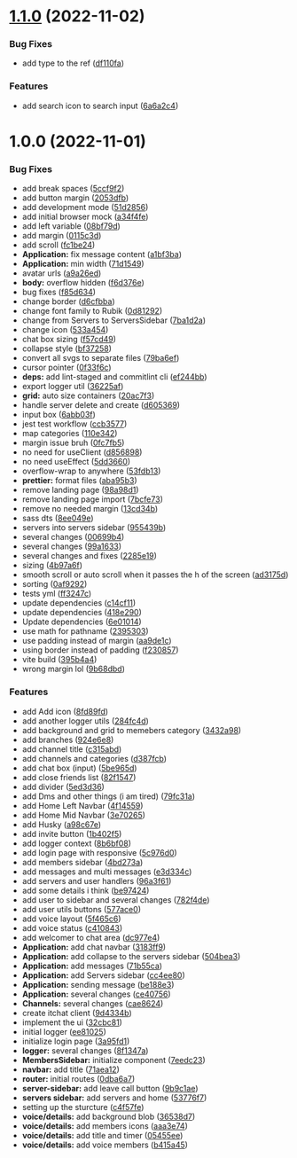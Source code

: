 # [1.1.0](https://github.com/itchatapp/client/compare/v1.0.0...v1.1.0) (2022-11-02)


### Bug Fixes

* add type to the ref ([df110fa](https://github.com/itchatapp/client/commit/df110faf9038614e958d0e5a69dc1d5ced3ef4ec))


### Features

* add search icon to search input ([6a6a2c4](https://github.com/itchatapp/client/commit/6a6a2c48f0f23659a2f455c4a46d1021876666a7))

# 1.0.0 (2022-11-01)


### Bug Fixes

* add break spaces ([5ccf9f2](https://github.com/itchatapp/client/commit/5ccf9f219a7f4faeb4f4cb5e9d1d7f941397ba02))
* add button margin ([2053dfb](https://github.com/itchatapp/client/commit/2053dfb24d9380bec0c794d4b6366b507d44e69e))
* add development mode ([51d2856](https://github.com/itchatapp/client/commit/51d285625f8855d506307989fe4650de9228900f))
* add initial browser mock ([a34f4fe](https://github.com/itchatapp/client/commit/a34f4fee8d1b373128fa55eded5dd45c8f703eac))
* add left variable ([08bf79d](https://github.com/itchatapp/client/commit/08bf79dd4ab931687125b942e82fd0322ed48583))
* add margin ([0115c3d](https://github.com/itchatapp/client/commit/0115c3d7b2dc2ac92bdc014ca4bcba2832acd7ec))
* add scroll ([fc1be24](https://github.com/itchatapp/client/commit/fc1be242fe3e4b8601cb4f9c74e8221bcb475216))
* **Application:** fix message content ([a1bf3ba](https://github.com/itchatapp/client/commit/a1bf3bacf2e568d1e187294bd74a892432c82e1d))
* **Application:** min width ([71d1549](https://github.com/itchatapp/client/commit/71d15490494137da40de9a53065886380d514b5a))
* avatar urls ([a9a26ed](https://github.com/itchatapp/client/commit/a9a26edb1f8cb9e113c939770a3650c8a78f3f66))
* **body:** overflow hidden ([f6d376e](https://github.com/itchatapp/client/commit/f6d376ee541b30a663fa1aaa8281c23bb77f020f))
* bug fixes ([f85d634](https://github.com/itchatapp/client/commit/f85d634864b48d2e9be198b435ea7937e0a69f8d))
* change border ([d6cfbba](https://github.com/itchatapp/client/commit/d6cfbba820e70ba3c7b7491c122236dd341a15db))
* change font family to Rubik ([0d81292](https://github.com/itchatapp/client/commit/0d812924958a2d7ac5537748d341c46aca3944f0))
* change from Servers to ServersSidebar ([7ba1d2a](https://github.com/itchatapp/client/commit/7ba1d2a398fb1d1225f956cb4c6688b16b495160))
* change icon ([533a454](https://github.com/itchatapp/client/commit/533a454d671d3b9a68ad3c3a96084234d3b2887e))
* chat box sizing ([f57cd49](https://github.com/itchatapp/client/commit/f57cd496028099356062fbdb9651ef8653be4148))
* collapse style ([bf37258](https://github.com/itchatapp/client/commit/bf37258ae4b44783f0ecdec1daa70e00cd4da3eb))
* convert all svgs to separate files ([79ba6ef](https://github.com/itchatapp/client/commit/79ba6ef280234a13e70aff7ccba44a9ce59d4f27))
* cursor pointer ([0f33f6c](https://github.com/itchatapp/client/commit/0f33f6ced0ba9faa0b5537afdf59a98ebd585df7))
* **deps:** add lint-staged and commitlint cli ([ef244bb](https://github.com/itchatapp/client/commit/ef244bb1626182aa03252d5cfefb52262303b126))
* export logger util ([36225af](https://github.com/itchatapp/client/commit/36225af57f74f85aa7561efa63260473f90ec42f))
* **grid:** auto size containers ([20ac7f3](https://github.com/itchatapp/client/commit/20ac7f3e42336a43512ac642ca32c11bc9f0067c))
* handle server delete and create ([d605369](https://github.com/itchatapp/client/commit/d605369ced4aaf93a13acb7196ccb0df5c1aa23e))
* input box ([6abb03f](https://github.com/itchatapp/client/commit/6abb03fba5f9f032f2ae12df37df2489a0df18b2))
* jest test workflow ([ccb3577](https://github.com/itchatapp/client/commit/ccb3577763c27f577bed14ad6246bbc4041f5b98))
* map categories ([110e342](https://github.com/itchatapp/client/commit/110e3427b0bbb2529c6d431e8abde011815fe7d8))
* margin issue bruh ([0fc7fb5](https://github.com/itchatapp/client/commit/0fc7fb54e82635f2987161ab1228ce94b5ab0d76))
* no need for useClient ([d856898](https://github.com/itchatapp/client/commit/d85689806ce1d49ea6e2cc42097e7273ba82fc2b))
* no need useEffect ([5dd3660](https://github.com/itchatapp/client/commit/5dd366031f86916f7ff532d780c48263628cefc4))
* overflow-wrap to anywhere ([53fdb13](https://github.com/itchatapp/client/commit/53fdb135253436f5cc2b35cc2ead2ee57dfc7e04))
* **prettier:** format files ([aba95b3](https://github.com/itchatapp/client/commit/aba95b3ef5d33587ac064122608886753721f7bd))
* remove landing page ([98a98d1](https://github.com/itchatapp/client/commit/98a98d1e9d76909fe08318168ad2eff98b09b49a))
* remove landing page import ([7bcfe73](https://github.com/itchatapp/client/commit/7bcfe735c2297130e456cf93ef38df8c4c498181))
* remove no needed margin ([13cd34b](https://github.com/itchatapp/client/commit/13cd34b3a2c4d619088c88bf51997756d8d43c77))
* sass dts ([8ee049e](https://github.com/itchatapp/client/commit/8ee049e78dc3c515ca8147d8eb0744e2119bcc8f))
* servers into servers sidebar ([955439b](https://github.com/itchatapp/client/commit/955439b206f9a37e71ec88cc4ea844edd43d3798))
* several changes ([00699b4](https://github.com/itchatapp/client/commit/00699b459bc5d1f8012dea82ef3b8557fcf8fd51))
* several changes ([99a1633](https://github.com/itchatapp/client/commit/99a1633c61f180e31f5eb2a8c956cd4dfea9178c))
* several changes and fixes ([2285e19](https://github.com/itchatapp/client/commit/2285e1931ac1cb5dbf553b753cfb9a84934b9945))
* sizing ([4b97a6f](https://github.com/itchatapp/client/commit/4b97a6f99e25e09605b94c03438053978c469c1b))
* smooth scroll or auto scroll when it passes the h of the screen ([ad3175d](https://github.com/itchatapp/client/commit/ad3175d1383c8beab1e2b8699addea1ce2c29ea2))
* sorting ([0af9292](https://github.com/itchatapp/client/commit/0af9292f4a14797b2477feb29b112991630a531b))
* tests yml ([ff3247c](https://github.com/itchatapp/client/commit/ff3247c796e5c79f1241ba38417255eb67bda82b))
* update dependencies ([c14cf11](https://github.com/itchatapp/client/commit/c14cf1172cda7f945d9abdbd7c3b48de9c517ca6))
* update dependencies ([418e290](https://github.com/itchatapp/client/commit/418e29082e6f48237ceff6314c86cf0e38202af6))
* Update dependencies ([6e01014](https://github.com/itchatapp/client/commit/6e010140e21d824e52f796465a7c601f64a45b64))
* use math for pathname ([2395303](https://github.com/itchatapp/client/commit/23953032f419bac42c42f3d86aea50fdef9dcc39))
* use padding instead of margin ([aa9de1c](https://github.com/itchatapp/client/commit/aa9de1c3f2416dbaa74dc36fcc1944f42ddfdfb5))
* using border instead of padding ([f230857](https://github.com/itchatapp/client/commit/f2308572795fb946d4324b321d3043fa89cbf8d3))
* vite build ([395b4a4](https://github.com/itchatapp/client/commit/395b4a4269e3049918623a0da040da8b77471127))
* wrong margin lol ([9b68dbd](https://github.com/itchatapp/client/commit/9b68dbd4d8daea5bb845ea07d45c681149937637))


### Features

* add Add icon ([8fd89fd](https://github.com/itchatapp/client/commit/8fd89fd9e76e271d3221b26a3943955b0bdffc68))
* add another logger utils ([284fc4d](https://github.com/itchatapp/client/commit/284fc4daecc241823d687e85217c9dd4e529e401))
* add background and grid to memebers category ([3432a98](https://github.com/itchatapp/client/commit/3432a98ddf2d374eddb9555c2a42b8ea38937808))
* add branches ([924e6e8](https://github.com/itchatapp/client/commit/924e6e8f062ea089721a3dda289cc967f2e17a3c))
* add channel title ([c315abd](https://github.com/itchatapp/client/commit/c315abd89c214037bf3e0443ced203bd8d054297))
* add channels and categories ([d387fcb](https://github.com/itchatapp/client/commit/d387fcbeb31e9d9fa3934dc8c0ff1eb4eab91ad3))
* add chat box (input) ([5be965d](https://github.com/itchatapp/client/commit/5be965d4f71867ed4d7f8e4e71b45729cef19c6c))
* add close friends list ([82f1547](https://github.com/itchatapp/client/commit/82f15475e7494179b2f39320742836ac6a520f92))
* add divider ([5ed3d36](https://github.com/itchatapp/client/commit/5ed3d366cce091045a1b8d75542853dec65419ce))
* add Dms and other things (i am tired) ([79fc31a](https://github.com/itchatapp/client/commit/79fc31ab9e6819ac2091ed7ff53ed7594943c7d4))
* add Home Left Navbar ([4f14559](https://github.com/itchatapp/client/commit/4f14559f3d8a31dda203682c33cb1d34648383bd))
* add Home Mid Navbar ([3e70265](https://github.com/itchatapp/client/commit/3e702656d999a443309a8c5c0e3d680855d740de))
* add Husky ([a98c67e](https://github.com/itchatapp/client/commit/a98c67e732ed45c6773f46a0673bea3231aef7aa))
* add invite button ([1b402f5](https://github.com/itchatapp/client/commit/1b402f586a00dda9f578abe9614d0aa82ddfa9b9))
* add logger context ([8b6bf08](https://github.com/itchatapp/client/commit/8b6bf081b097c4e4dd76b1f4585cc4054ab213de))
* add login page with responsive ([5c976d0](https://github.com/itchatapp/client/commit/5c976d04bdc115cc45887182d7e5947b6d708f80))
* add members sidebar ([4bd273a](https://github.com/itchatapp/client/commit/4bd273a81d44b9e8ba574a7b77ca78cb7b86badd))
* add messages and multi messages ([e3d334c](https://github.com/itchatapp/client/commit/e3d334c196d7402a593ef71b78c773fb34630c91))
* add servers and user handlers ([96a3f61](https://github.com/itchatapp/client/commit/96a3f610bfd879fed135702264d270ffdb4ddd24))
* add some details i think ([be97424](https://github.com/itchatapp/client/commit/be97424731fb75ea60eb204c1e9d85c1b60ca7bc))
* add user to sidebar and several changes ([782f4de](https://github.com/itchatapp/client/commit/782f4de482b99a44ddde7c4c16b8068ba3ff5eee))
* add user utils buttons ([577ace0](https://github.com/itchatapp/client/commit/577ace075f04be4336a9b77d423622b013cd8117))
* add voice layout ([5f465c6](https://github.com/itchatapp/client/commit/5f465c606ccfee08b43c2999bcf6b80ffa925c50))
* add voice status ([c410843](https://github.com/itchatapp/client/commit/c410843cbe13ef8bd5610ad7582f4b0f4ccd0960))
* add welcomer to chat area ([dc977e4](https://github.com/itchatapp/client/commit/dc977e426e4706c879de42d0dc10c955dd6efc86))
* **Application:** add chat navbar ([3183ff9](https://github.com/itchatapp/client/commit/3183ff9336d78eb77e12b098f4b53bc1fe104368))
* **Application:** add collapse to the servers sidebar ([504bea3](https://github.com/itchatapp/client/commit/504bea33f344342a5748bb3c01fae51537b1d918))
* **Application:** add messages ([71b55ca](https://github.com/itchatapp/client/commit/71b55ca0c6b60dc296eb4163a2dc8bc003f0d0a1))
* **Application:** add Servers sidebar ([cc4ee80](https://github.com/itchatapp/client/commit/cc4ee80b5072c9bdecdc34e80b9bf34936e71a0f))
* **Application:** sending message ([be188e3](https://github.com/itchatapp/client/commit/be188e38869a75edbb29b683065a181ea65fa05b))
* **Application:** several changes ([ce40756](https://github.com/itchatapp/client/commit/ce4075626bc48355b3333da2770983b074b33605))
* **Channels:** several changes ([cae8624](https://github.com/itchatapp/client/commit/cae8624e6db677f99aa4fb5537a59050c0ad956b))
* create itchat client ([9d4334b](https://github.com/itchatapp/client/commit/9d4334b562510c0c7371e751f843d92fbe755b34))
* implement the ui ([32cbc81](https://github.com/itchatapp/client/commit/32cbc8167fcbac583da4f694891748e7d7ca612e))
* initial logger ([ee81025](https://github.com/itchatapp/client/commit/ee8102598b678cdb4f8f134e2a8372f3ba15dcf3))
* initialize login page ([3a95fd1](https://github.com/itchatapp/client/commit/3a95fd18979391a47b98421bcb7df1f66d7f1d5e))
* **logger:** several changes ([8f1347a](https://github.com/itchatapp/client/commit/8f1347a3232db8070473dba73cb6e5823738ef13))
* **MembersSidebar:** initialize  component ([7eedc23](https://github.com/itchatapp/client/commit/7eedc230d3f8e9e8db9b38790415572789ec47c9))
* **navbar:** add title ([71aea12](https://github.com/itchatapp/client/commit/71aea121476eddd736b5740a989a9e5ac0f30407))
* **router:** initial routes ([0dba6a7](https://github.com/itchatapp/client/commit/0dba6a734cc5d3d640df4e4f1608df353dada4fb))
* **server-sidebar:** add leave call button ([9b9c1ae](https://github.com/itchatapp/client/commit/9b9c1ae10dc0462914d5a3925580543563f677ac))
* **servers sidebar:** add servers and home ([53776f7](https://github.com/itchatapp/client/commit/53776f77bd8d9e5b91411ca1f8d7f387e55a8c5b))
* setting up the sturcture ([c4f57fe](https://github.com/itchatapp/client/commit/c4f57fe8a2711a4238d51666a2e3b462f8ba7206))
* **voice/details:** add background blob ([36538d7](https://github.com/itchatapp/client/commit/36538d75f2564d0cf7c04ba2d354f0480455b090))
* **voice/details:** add members icons ([aaa3e74](https://github.com/itchatapp/client/commit/aaa3e74fa16ab20a18e4e8d5ae8b2842aba7b2dd))
* **voice/details:** add title and timer ([05455ee](https://github.com/itchatapp/client/commit/05455ee8a20ed845f36b2ae23902e14409b37d3e))
* **voice/details:** add voice members ([b415a45](https://github.com/itchatapp/client/commit/b415a452d34258ba508b848e6baa6bcd4a25e197))
